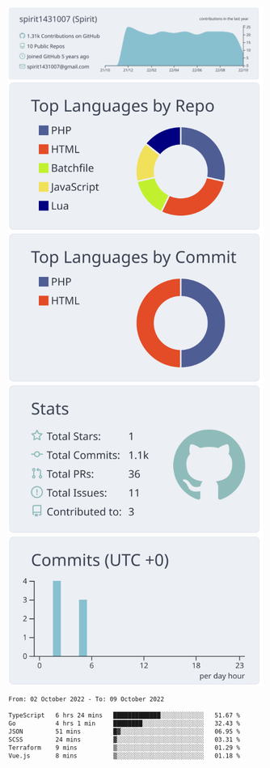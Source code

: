 [![](https://raw.githubusercontent.com/spirit1431007/spirit1431007/master/profile-summary-card-output/nord_bright/0-profile-details.svg)](https://git.io/spiritx)
[![](https://raw.githubusercontent.com/spirit1431007/spirit1431007/master/profile-summary-card-output/nord_bright/1-repos-per-language.svg)](https://git.io/spiritx) [![](https://raw.githubusercontent.com/spirit1431007/spirit1431007/master/profile-summary-card-output/nord_bright/2-most-commit-language.svg)](https://git.io/spiritx)
[![](https://raw.githubusercontent.com/spirit1431007/spirit1431007/master/profile-summary-card-output/nord_bright/3-stats.svg)](https://git.io/spiritx) [![](https://raw.githubusercontent.com/spirit1431007/spirit1431007/master/profile-summary-card-output/nord_bright/4-productive-time.svg)](https://git.io/spiritx)

<!--START_SECTION:waka-->

```text
From: 02 October 2022 - To: 09 October 2022

TypeScript   6 hrs 24 mins   █████████████░░░░░░░░░░░░   51.67 %
Go           4 hrs 1 min     ████████░░░░░░░░░░░░░░░░░   32.43 %
JSON         51 mins         █▓░░░░░░░░░░░░░░░░░░░░░░░   06.95 %
SCSS         24 mins         ▓░░░░░░░░░░░░░░░░░░░░░░░░   03.31 %
Terraform    9 mins          ▒░░░░░░░░░░░░░░░░░░░░░░░░   01.29 %
Vue.js       8 mins          ▒░░░░░░░░░░░░░░░░░░░░░░░░   01.18 %
```

<!--END_SECTION:waka-->
